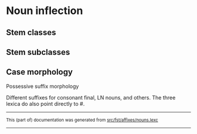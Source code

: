 # Noun inflection

## Stem classes

## Stem subclasses

## Case morphology

Possessive suffix morphology

Different suffixes for consonant final,
LN nouns, and others. The three lexica
do also point directly to #.

* * *

<small>This (part of) documentation was generated from [src/fst/affixes/nouns.lexc](https://github.com/giellalt/lang-evn/blob/main/src/fst/affixes/nouns.lexc)</small>

---

